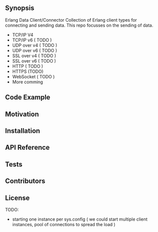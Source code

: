 ## Synopsis

Erlang Data Client/Connector
Collection of Erlang client types for connecting and sending data.
This repo focusses on the sending of data.

* TCP/IP V4
* TCP/IP v6 ( TODO )
* UDP over v4 ( TODO )
* UDP over v6 ( TODO )
* SSL over v4 ( TODO )
* SSL over v6 ( TODO )
* HTTP ( TODO )
* HTTPS (TODO)
* WebSocket ( TODO )
* More comming

## Code Example


## Motivation


## Installation


## API Reference


## Tests


## Contributors


## License

TODO:
- starting one instance per sys.config 
    ( we could start multiple client instances, pool of connections to spread the load )